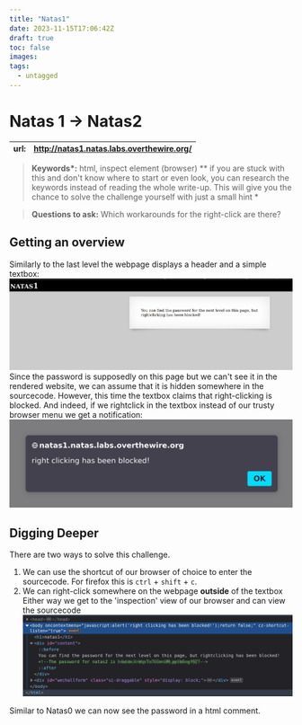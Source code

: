 ```yaml
---
title: "Natas1"
date: 2023-11-15T17:06:42Z
draft: true
toc: false
images:
tags: 
  - untagged
---
```

# Natas 1 -> Natas2

| url: | http://natas1.natas.labs.overthewire.org/|
| --- | -----|

> **Keywords\*:** html, inspect element (browser)
> *\*  if you are stuck with this and don't know where to start or even look, you can research the keywords instead of reading the whole write-up. This will give you the chance to solve the challenge yourself with just a small hint *

> **Questions to ask:**
> Which workarounds for the right-click are there?
## Getting an overview
Similarly to the last level the webpage displays a header and a simple textbox:
![Pasted image 20231003090829.png](Pasted%20image%2020231003090829.png)
Since the password is supposedly on this page but we can't see it in the rendered website, we can assume that it is hidden somewhere in the sourcecode. 
However, this time the textbox claims that right-clicking is blocked. And indeed, if we rightclick in the textbox instead of our trusty browser menu we get a notification:
![Pasted image 20231003090938.png](Pasted%20image%2020231003090938.png)

## Digging Deeper
There are two ways to solve this challenge. 
1. We can use the shortcut of our browser of choice to enter the sourcecode. For firefox this is `ctrl` + `shift` + `c`. 
2. We can right-click somewhere on the webpage **outside** of the textbox
Either way we get to the 'inspection' view of our browser and can view the sourcecode
![Pasted image 20231003091651.png](Pasted%20image%2020231003091651.png)

Similar to Natas0 we can now see the password in a html comment.

